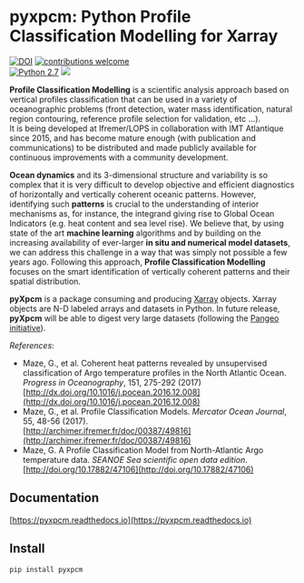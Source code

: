 pyxpcm: Python Profile Classification Modelling for Xarray
==================================================
[![DOI](https://img.shields.io/badge/DOI--Article-10.1016%2Fj.pocean.2016.12.008-orange.svg)](http://dx.doi.org/10.1016/j.pocean.2016.12.008)
[![contributions welcome](https://img.shields.io/badge/contributions-welcome-brightgreen.svg?style=flat)](https://github.com/dwyl/esta/issues)  
[![Python 2.7](https://img.shields.io/badge/python-2.7-blue.svg)](https://www.python.org/downloads/release/python-270/)
[![](https://img.shields.io/badge/xarray-0.10.0-blue.svg)](http://xarray.pydata.org/en/stable/)

**Profile Classification Modelling** is a scientific analysis approach based on vertical profiles classification that can be used in a variety of oceanographic problems (front detection, water mass identification, natural region contouring, reference profile selection for validation, etc ...).  
It is being developed at Ifremer/LOPS in collaboration with IMT Atlantique since 2015, and has become mature enough (with publication and communications) to be distributed and made publicly available for continuous improvements with a community development.

**Ocean dynamics** and its 3-dimensional structure and variability is so complex that it is very difficult to develop objective and efficient diagnostics of horizontally and vertically coherent oceanic patterns. However, identifying such **patterns** is crucial to the understanding of interior mechanisms as, for instance, the integrand giving rise to Global Ocean Indicators (e.g. heat content and sea level rise). We believe that, by using state of the art **machine learning** algorithms and by building on the increasing availability of ever-larger **in situ and numerical model datasets**, we can address this challenge in a way that was simply not possible a few years ago. Following this approach, **Profile Classification Modelling** focuses on the smart identification of vertically coherent patterns and their spatial distribution.

**pyXpcm** is a package consuming and producing [Xarray](https://github.com/pydata/xarray) objects. Xarray objects are N-D labeled arrays and datasets in Python. In future release, **pyXpcm** will be able to digest very large datasets (following the [Pangeo initiative](http://pangeo.io/)).


*References*: 

- Maze, G., et al. Coherent heat patterns revealed by unsupervised classification of Argo temperature profiles in the North Atlantic Ocean. *Progress in Oceanography*, 151, 275-292 (2017)  
    [http://dx.doi.org/10.1016/j.pocean.2016.12.008](http://dx.doi.org/10.1016/j.pocean.2016.12.008)
- Maze, G., et al. Profile Classification Models. *Mercator Ocean Journal*, 55, 48-56 (2017).   
    [http://archimer.ifremer.fr/doc/00387/49816](http://archimer.ifremer.fr/doc/00387/49816)
- Maze, G. A Profile Classification Model from North-Atlantic Argo temperature data. *SEANOE Sea scientific open data edition*.  
    [http://doi.org/10.17882/47106](http://doi.org/10.17882/47106)




## Documentation
[https://pyxpcm.readthedocs.io](https://pyxpcm.readthedocs.io)

## Install

    pip install pyxpcm